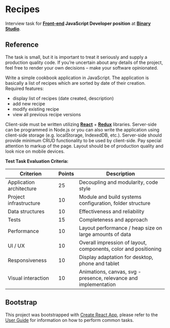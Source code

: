# Recipes

Interview task for **[Front-end](http://english.stackexchange.com/questions/34447/is-it-front-end-frontend-or-front-end) JavaScript Developer position** at [**Binary Studio**](https://binary-studio.com/).

## Reference

The task is small, but it is important to treat it seriously and supply a production quality code. If you’re uncertain about any details of the project, feel free to render your own decisions – make your software opinionated.

Write a simple cookbook application in JavaScript. The application is basically a list of recipes which are sorted by date of their creation. Required features:

- display list of recipes (date created, description)
- add new recipe
- modify existing recipe
- view all previous recipe versions

Client-side must be written utilizing [**React**](https://facebook.github.io/react/) + [**Redux**](http://redux.js.org/) libraries. Server-side can be programmed in Node.js or you can also write the application using client-side storage (e.g. localStorage, IndexedDB, etc.). Server-side should provide minimum CRUD functionality to be used by client-side.
Pay special attention to markup of the page. Layout should be of production quality and look nice on mobile devices.

**Test Task Evaluation Criteria:**

| Criterion | Points | Description |
| --------- | ------ | ----------- |
| Application architecture | 25 | Decoupling and modularity, code style |
| Project infrastructure | 10 | Module and build systems configuration, folder structure |
| Data structures | 10 | Effectiveness and reliability |
| Tests | 15 | Completeness and approach |
| Performance | 10 | Layout performance / heap size on large amounts of data |
| UI / UX | 10 | Overall impression of layout, components, color and positioning |
| Responsiveness | 10 | Display adaptation for desktop, phone and tablet |
| Visual interaction | 10 | Animations, canvas, svg - presence, relevance and implementation |

## Bootstrap

This project was bootstrapped with [Create React App](https://github.com/facebookincubator/create-react-app), please refer to the [User Guide](https://github.com/facebookincubator/create-react-app/blob/master/packages/react-scripts/template/README.md) for information on how to perform common tasks.